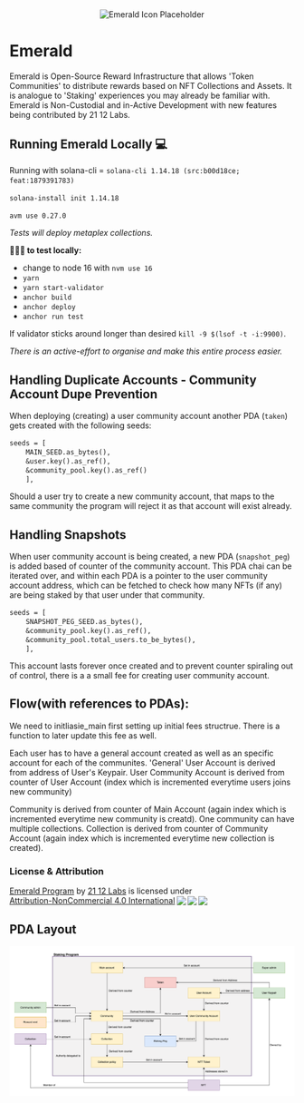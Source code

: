 <div align="center"><img src="https://i.imgur.com/IzUVnqS.png" alt="Emerald Icon Placeholder" width="17.5%" align="center"/></div>

# Emerald

Emerald is Open-Source Reward Infrastructure that allows 'Token Communities' to distribute rewards based on NFT Collections and Assets. It is analogue to 'Staking' experiences you may already be familiar with. Emerald is Non-Custodial and in-Active Development with new features being contributed by 21 12 Labs.


## Running Emerald Locally 💻

Running with solana-cli = `solana-cli 1.14.18 (src:b00d18ce; feat:1879391783)`

`solana-install init 1.14.18`

`avm use 0.27.0`

*Tests will deploy metaplex collections.*

**👨🏽‍💻 to test locally:**

- change to node 16 with `nvm use 16`
- `yarn`
- `yarn start-validator`
- `anchor build`
- `anchor deploy`
- `anchor run test`

If validator sticks around longer than desired `kill -9 $(lsof -t -i:9900)`.

*There is an active-effort to organise and make this entire process easier.*


## Handling Duplicate Accounts - Community Account Dupe Prevention

When deploying (creating) a user community account another PDA (`taken`) gets created with the following seeds:

    seeds = [
        MAIN_SEED.as_bytes(),
        &user.key().as_ref(),
        &community_pool.key().as_ref()
        ],

Should a user try to create a new community account, that maps to the same community the program will reject it as that account will exist already.


## Handling Snapshots

When user community account is being created, a new PDA (`snapshot_peg`) is added based of counter of the community account. This PDA chai can be iterated over, and within each PDA is a pointer to the user community account address, which can be fetched to check how many NFTs (if any) are being staked by that user under that community.

    seeds = [
        SNAPSHOT_PEG_SEED.as_bytes(),
        &community_pool.key().as_ref(),
        &community_pool.total_users.to_be_bytes(),
        ],

This account lasts forever once created and to prevent counter spiraling out of control, there is a a small fee for creating user community account.


## Flow(with references to PDAs):

We need to initliasie_main first setting up initial fees structrue. There is a function to later update this fee as well.

Each user has to have a general account created as well as an specific account for each of the communites.
'General' User Account is derived from address of User's Keypair.
User Community Account is derived from counter of User Account (index which is incremented everytime users joins new community)

Community is derived from counter of Main Account (again index which is incremented everytime new community is creatd). One community can have multiple collections.
Collection is derived from counter of Community Account (again index which is incremented everytime new collection is created).

### License & Attribution
<p xmlns:cc="http://creativecommons.org/ns#" xmlns:dct="http://purl.org/dc/terms/"><a property="dct:title" rel="cc:attributionURL" href="https://github.com/2112-Foundation/Emerald">Emerald Program</a> by <a rel="cc:attributionURL dct:creator" property="cc:attributionName" href="https://2112.dev">21 12 Labs</a> is licensed under <a href="http://creativecommons.org/licenses/by-nc/4.0/?ref=chooser-v1" target="_blank" rel="license noopener noreferrer" style="display:inline-block;">Attribution-NonCommercial 4.0 International<img style="height:22px!important;margin-left:3px;vertical-align:text-bottom;" src="https://mirrors.creativecommons.org/presskit/icons/cc.svg?ref=chooser-v1"><img style="height:22px!important;margin-left:3px;vertical-align:text-bottom;" src="https://mirrors.creativecommons.org/presskit/icons/by.svg?ref=chooser-v1"><img style="height:22px!important;margin-left:3px;vertical-align:text-bottom;" src="https://mirrors.creativecommons.org/presskit/icons/nc.svg?ref=chooser-v1"></a></p>


## PDA Layout

![image description](pda_layout.png)
